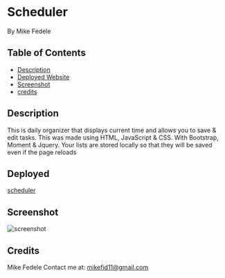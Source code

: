 # Scheduler

By Mike Fedele

## Table of Contents 

- [Description](#description)
- [Deployed Website](#deployed)
- [Screenshot](#screenshot)
- [credits](#credits)

## Description

This is daily organizer that displays current time and allows you to save & edit tasks. This was made using HTML, JavaScript & CSS. With Bootstrap, Moment & Jquery. Your lists are stored locally so that they will be saved even if the page reloads 

## Deployed
[scheduler](https://mikefedele.github.io/scheduler/)

## Screenshot

![screenshot](assets/images/screenshot.png) 


## Credits
Mike Fedele
Contact me at: mikefid11@gmail.com

